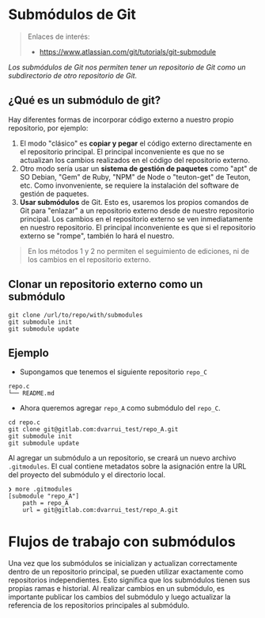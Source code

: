 
# Submódulos de Git

> Enlaces de interés:
> * https://www.atlassian.com/git/tutorials/git-submodule

_Los submódulos de Git nos permiten tener un repositorio de Git como un subdirectorio de otro repositorio de Git._

## ¿Qué es un submódulo de git?

Hay diferentes formas de incorporar código externo a nuestro propio repositorio, por ejemplo:

1. El modo "clásico" es **copiar y pegar** el código externo directamente en el repositorio principal. El principal inconveniente es que no se actualizan los cambios realizados en el código del repositorio externo.
2. Otro modo sería usar un **sistema de gestión de paquetes** como "apt" de SO Debian, "Gem" de Ruby, "NPM" de Node o "teuton-get" de Teuton, etc. Como invonveniente, se requiere la instalación del software de gestión de paquetes.
3. **Usar submódulos** de Git. Esto es, usaremos los propios comandos de Git para "enlazar" a un repositorio externo desde de nuestro repositorio principal. Los cambios en el repositorio externo se ven inmediatamente en nuestro repositorio. El principal inconveniente es que si el repositorio externo se "rompe", también lo hará el nuestro.

> En los métodos 1 y 2 no permiten el seguimiento de ediciones, ni de los  cambios en el repositorio externo.

## Clonar un repositorio externo como un submódulo

```
git clone /url/to/repo/with/submodules
git submodule init
git submodule update
```

## Ejemplo

* Supongamos que tenemos el siguiente repositorio `repo_C`

```
repo.c
└── README.md
```

* Ahora queremos agregar `repo_A` como submódulo del `repo_C`.

```
cd repo.c
git clone git@gitlab.com:dvarrui_test/repo_A.git
git submodule init
git submodule update
```

Al agregar un submódulo a un repositorio, se creará un nuevo archivo `.gitmodules`. El cual contiene metadatos sobre la asignación entre la URL del proyecto del submódulo y el directorio local.

```
❯ more .gitmodules
[submodule "repo_A"]
	path = repo_A
	url = git@gitlab.com:dvarrui_test/repo_A.git
```

# Flujos de trabajo con submódulos

Una vez que los submódulos se inicializan y actualizan correctamente dentro de un repositorio principal, se pueden utilizar exactamente como repositorios independientes. Esto significa que los submódulos tienen sus propias ramas e historial. Al realizar cambios en un submódulo, es importante publicar los cambios del submódulo y luego actualizar la referencia de los repositorios principales al submódulo.
